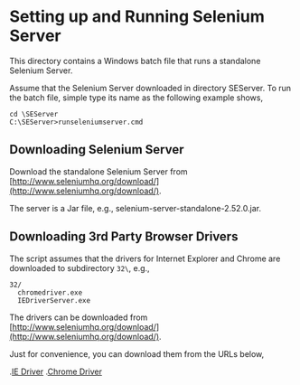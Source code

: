 # Setting up and Running Selenium Server

This directory contains a Windows batch file that runs a standalone Selenium
Server. 

Assume that the Selenium Server downloaded in directory SEServer. To run
the batch file, simple type its name as the following example shows,

```
cd \SEServer
C:\SEServer>runseleniumserver.cmd
```

## Downloading Selenium Server

Download the standalone Selenium Server from 
[http://www.seleniumhq.org/download/](http://www.seleniumhq.org/download/).

The server is a Jar file, e.g., selenium-server-standalone-2.52.0.jar.

## Downloading 3rd Party Browser Drivers

The script assumes that the drivers for Internet Explorer and Chrome are 
downloaded to subdirectory `32\`, e.g.,

```
32/
  chromedriver.exe
  IEDriverServer.exe
```

The drivers can be downloaded from 
[http://www.seleniumhq.org/download/](http://www.seleniumhq.org/download/).

Just for convenience, you can download them from the URLs below,

.[IE Driver](http://selenium-release.storage.googleapis.com/2.52/IEDriverServer_Win32_2.52.0.zip)
.[Chrome Driver](https://chromedriver.storage.googleapis.com/index.html?path=2.21/)

